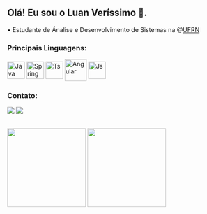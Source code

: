## Olá! Eu sou o Luan Veríssimo 👋.

• Estudante de Ánalise e Desenvolvimento de Sistemas na @[UFRN](https://www.ufrn.br/)

### Principais Linguagens:
<div style="display: inline_block">
  <img align="center" alt="Java" height="40" width="40" src="https://cdn.jsdelivr.net/gh/devicons/devicon@latest/icons/java/java-original.svg" />
  <img align="center" alt="Spring" height="40" width="40" src="https://cdn.jsdelivr.net/gh/devicons/devicon@latest/icons/spring/spring-original.svg" />
  <img align="center" alt="Ts" height="40" width="40" src="https://cdn.jsdelivr.net/gh/devicons/devicon@latest/icons/typescript/typescript-original.svg" />
  <img align="center" alt="Angular" height="50" width="50" src="https://cdn.jsdelivr.net/gh/devicons/devicon@latest/icons/angular/angular-original.svg" />
  <img align="center" alt="Js" height="40" width="40" src="https://cdn.jsdelivr.net/gh/devicons/devicon@latest/icons/javascript/javascript-original.svg" /
</div>

### Contato:

<div> 
  <a href="mailto:contato.luan.vfv@gmail.com"><img src="https://img.shields.io/badge/Gmail-D14836?style=for-the-badge&logo=gmail&logoColor=white" target="_blank"></a>
  <a href="https://www.linkedin.com/in/luan-victor-verissimo/" target="_blank"><img src="https://img.shields.io/badge/-LinkedIn-%230077B5?style=for-the-badge&logo=linkedin&logoColor=white" target="_blank"></a>

##

<div style="inline-block" id="status">
  <img height="180cm" src="https://github-readme-stats.vercel.app/api?username=foioluan&show_icons=true&title_color=ffffff&text_color=9f9f9f&icon_color=ffffff&bg_color=151515">
  <img height="180cm" src="https://github-readme-stats.vercel.app/api/top-langs/?username=foioluan&layout=compact&title_color=ffffff&text_color=9f9f9f&icon_color=ffffff&bg_color=151515">
</div>
